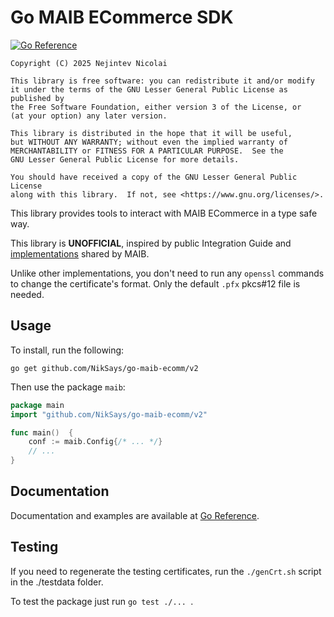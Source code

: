 # Go MAIB ECommerce SDK

[![Go Reference](https://pkg.go.dev/badge/github.com/NikSays/go-maib-ecomm.svg)](https://pkg.go.dev/github.com/NikSays/go-maib-ecomm)

    Copyright (C) 2025 Nejintev Nicolai

    This library is free software: you can redistribute it and/or modify
    it under the terms of the GNU Lesser General Public License as published by
    the Free Software Foundation, either version 3 of the License, or
    (at your option) any later version.

    This library is distributed in the hope that it will be useful,
    but WITHOUT ANY WARRANTY; without even the implied warranty of
    MERCHANTABILITY or FITNESS FOR A PARTICULAR PURPOSE.  See the
    GNU Lesser General Public License for more details.

    You should have received a copy of the GNU Lesser General Public License
    along with this library.  If not, see <https://www.gnu.org/licenses/>.

This library provides tools to interact with MAIB ECommerce in a type safe way.

This library is **UNOFFICIAL**, inspired by public Integration Guide and [implementations](https://github.com/maibank) 
shared by MAIB.

Unlike other implementations, you don't need to run any `openssl` commands to change the certificate's format.
Only the default `.pfx` pkcs#12 file is needed. 

## Usage

To install, run the following:
```shell
go get github.com/NikSays/go-maib-ecomm/v2
```

Then use the package `maib`:
```go
package main
import "github.com/NikSays/go-maib-ecomm/v2"

func main()  {
    conf := maib.Config{/* ... */}
    // ...
}
```

## Documentation

Documentation and examples are available at [Go Reference](https://pkg.go.dev/github.com/NikSays/go-maib-ecomm).

## Testing

If you need to regenerate the testing certificates, run the `./genCrt.sh` script
in the ./testdata folder.

To test the package just run `go test ./... `.
